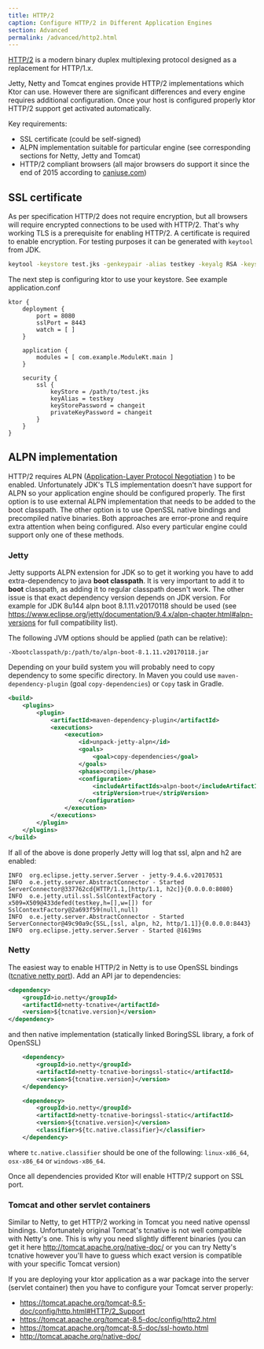 ```yaml
---
title: HTTP/2
caption: Configure HTTP/2 in Different Application Engines
section: Advanced
permalink: /advanced/http2.html
---
```


[HTTP/2](https://en.wikipedia.org/wiki/HTTP/2) is a modern binary duplex multiplexing protocol designed as a replacement for HTTP/1.x.

Jetty, Netty and Tomcat engines provide HTTP/2 implementations which Ktor can use. However there are significant differences 
and every engine requires additional configuration. Once your host is configured properly ktor HTTP/2 support get activated automatically.

Key requirements:

* SSL certificate (could be self-signed)
* ALPN implementation suitable for particular engine (see corresponding sections for Netty, Jetty and Tomcat)
* HTTP/2 compliant browsers (all major browsers do support it since the end of 2015 according to [caniuse.com](http://caniuse.com/#search=http2))

## SSL certificate

As per specification HTTP/2 does not require encryption, but all browsers will require encrypted connections to be used with HTTP/2. 
That's why working TLS is a prerequisite for enabling HTTP/2.
A certificate is required to enable encryption. For testing purposes it can be generated with `keytool` from JDK.


```bash
keytool -keystore test.jks -genkeypair -alias testkey -keyalg RSA -keysize 4096 -validity 5000 -dname 'CN=localhost, OU=ktor, O=ktor, L=Unspecified, ST=Unspecified, C=US'
```

The next step is configuring ktor to use your keystore. See example application.conf

```
ktor {
    deployment {
        port = 8080
        sslPort = 8443
        watch = [ ]
    }

    application {
        modules = [ com.example.ModuleKt.main ]
    }

    security {
        ssl {
            keyStore = /path/to/test.jks
            keyAlias = testkey
            keyStorePassword = changeit
            privateKeyPassword = changeit
        }
    }
}
```

## ALPN implementation

HTTP/2 requires ALPN ([Application-Layer Protocol Negotiation](https://en.wikipedia.org/wiki/Application-Layer_Protocol_Negotiation) ) 
to be enabled. Unfortunately JDK's TLS implementation doesn't have support for ALPN so your application engine should be configured properly. 
The first option is to use external ALPN implementation that needs to be added to the boot classpath.
The other option is to use OpenSSL native bindings and precompiled native binaries. Both approaches are error-prone 
and require extra attention when being configured. Also every particular engine could support only one of these methods.

### Jetty

Jetty supports ALPN extension for JDK so to get it working you have to add extra-dependency to java **boot classpath**. 
It is very important to add it to **boot** classpath, as adding it to regular classpath doesn't work.
The other issue is that exact dependency version depends on JDK version. For example for JDK 8u144 alpn boot 8.1.11.v20170118 
should be used (see https://www.eclipse.org/jetty/documentation/9.4.x/alpn-chapter.html#alpn-versions for full compatibility list).

The following JVM options should be applied (path can be relative):

```
-Xbootclasspath/p:/path/to/alpn-boot-8.1.11.v20170118.jar
```

Depending on your build system you will probably need to copy dependency to some specific directory. 
In Maven you could use `maven-dependency-plugin` (goal `copy-dependencies`) or `Copy` task in Gradle.

```xml
<build>
    <plugins>
        <plugin>
            <artifactId>maven-dependency-plugin</artifactId>
            <executions>
                <execution>
                    <id>unpack-jetty-alpn</id>
                    <goals>
                        <goal>copy-dependencies</goal>
                    </goals>
                    <phase>compile</phase>
                    <configuration>
                        <includeArtifactIds>alpn-boot</includeArtifactIds>
                        <stripVersion>true</stripVersion>
                    </configuration>
                </execution>
            </executions>
        </plugin>
    </plugins>
</build>
```

If all of the above is done properly Jetty will log that ssl, alpn and h2 are enabled:

```
INFO  org.eclipse.jetty.server.Server - jetty-9.4.6.v20170531
INFO  o.e.jetty.server.AbstractConnector - Started ServerConnector@337762cd{HTTP/1.1,[http/1.1, h2c]}{0.0.0.0:8080}
INFO  o.e.jetty.util.ssl.SslContextFactory - x509=X509@433defed(testkey,h=[],w=[]) for SslContextFactory@2a693f59(null,null)
INFO  o.e.jetty.server.AbstractConnector - Started ServerConnector@49c90a9c{SSL,[ssl, alpn, h2, http/1.1]}{0.0.0.0:8443}
INFO  org.eclipse.jetty.server.Server - Started @1619ms
```


### Netty

The easiest way to enable HTTP/2 in Netty is to use OpenSSL bindings ([tcnative netty port](http://netty.io/wiki/forked-tomcat-native.html)). 
Add an API jar to dependencies:

```xml
<dependency>
    <groupId>io.netty</groupId>
    <artifactId>netty-tcnative</artifactId>
    <version>${tcnative.version}</version>
</dependency>
```

and then  native implementation (statically linked BoringSSL library, a fork of OpenSSL)

```xml
    <dependency>
        <groupId>io.netty</groupId>
        <artifactId>netty-tcnative-boringssl-static</artifactId>
        <version>${tcnative.version}</version>
    </dependency>

    <dependency>
        <groupId>io.netty</groupId>
        <artifactId>netty-tcnative-boringssl-static</artifactId>
        <version>${tcnative.version}</version>
        <classifier>${tc.native.classifier}</classifier>
    </dependency>
```

where `tc.native.classifier` should be one of the following: `linux-x86_64`, `osx-x86_64` or `windows-x86_64`.

Once all dependencies provided Ktor will enable HTTP/2 support on SSL port.

### Tomcat and other servlet containers

Similar to Netty, to get HTTP/2 working in Tomcat you need native openssl bindings. Unfortunately original 
Tomcat's tcnative is not well compatible with Netty's one.
This is why you need slightly different binaries (you can get it here http://tomcat.apache.org/native-doc/ or you can 
try Netty's tcnative however you'll have to guess which exact version is compatible with your specific Tomcat version)

If you are deploying your ktor application as a war package into the server (servlet container) then you have to 
configure your Tomcat server properly:

* <https://tomcat.apache.org/tomcat-8.5-doc/config/http.html#HTTP/2_Support>
* <https://tomcat.apache.org/tomcat-8.5-doc/config/http2.html>
* <https://tomcat.apache.org/tomcat-8.5-doc/ssl-howto.html>
* <http://tomcat.apache.org/native-doc/>



